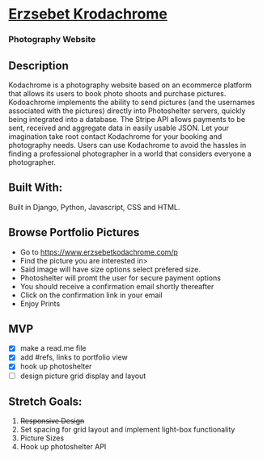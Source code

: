 [<h1>Erzsebet Krodachrome</h1>](https://www.erzsebetkodachrome.com/)

### Photography Website

## Description

Kodachrome is a photography website based on an ecommerce platform that allows its users to book photo shoots and purchase pictures. Kodoachrome implements the ability to send pictures (and the usernames associated with the pictures) directly into Photoshelter servers, quickly being integrated into a database. The Stripe API allows payments to be sent, received and aggregate data in easily usable JSON.
Let your imagination take root contact Kodachrome for your booking and photography needs. Users can use Kodachrome to avoid the hassles in finding a professional photographer in a world that considers everyone a photographer. 

## Built With:

Built in Django, Python, Javascript, CSS and HTML.

## Browse Portfolio Pictures

* Go to https://www.erzsebetkodachrome.com/p
* Find the picture you are interested in>
* Said image will have size options select prefered size.
* Photoshelter will promt the user for secure payment options
* You should receive a confirmation email shortly thereafter
* Click on the confirmation link in your email
* Enjoy Prints

## MVP
- [x] make a read.me file
- [x] add #refs, links to portfolio view
- [x] hook up photoshelter
- [ ] design picture grid display and  layout

## Stretch Goals:

1. ~~Responsive Design~~
1. Set spacing for grid layout and implement light-box functionality
1. Picture Sizes
1. Hook up photoshelter API
